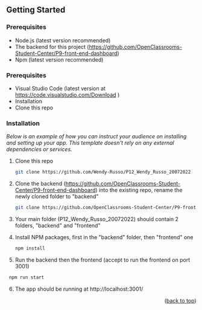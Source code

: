 <!-- GETTING STARTED -->
## Getting Started

### Prerequisites

* Node.js (latest version recommended)
* The backend for this project (https://github.com/OpenClassrooms-Student-Center/P9-front-end-dashboard)
* Npm (latest version recommended)

### Prerequisites

* Visual Studio Code (latest version at https://code.visualstudio.com/Download )
* Installation
* Clone this repo

### Installation

_Below is an example of how you can instruct your audience on installing and setting up your app. This template doesn't rely on any external dependencies or services._

1. Clone this repo
   ```sh
   git clone https://github.com/Wendy-Russo/P12_Wendy_Russo_20072022
   ```
2. Clone the backend (https://github.com/OpenClassrooms-Student-Center/P9-front-end-dashboard) into the existing repo,
rename the newly cloned folder to "backend"
   ```sh
   git clone https://github.com/OpenClassrooms-Student-Center/P9-front-end-dashboard backend
   ```

3. Your main folder (P12_Wendy_Russo_20072022) should contain 2 folders, "backend" and "frontend"

4. Install NPM packages, first in the "backend" folder, then "frontend" one
   ```sh
   npm install
   ```
5. Run the backend then the frontend (accept to run the frontend on port 3001)
  ```sh
   npm run start
   ```
   
6. The app should be running at http://localhost:3001/

<p align="right">(<a href="#readme-top">back to top</a>)</p>
